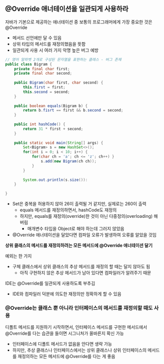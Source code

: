 ## @Override 애너테이션을 일관되게 사용하라


자바가 기본으로 제공하는 애너테이션 중 보통의 프로그래머에게 가장 중요한 것은 @Override

- 메서드 선언에만 달 수 있음
- 상위 타입의 메서드를 재정의했음을 뜻함
- 일관되게 사용 시 여러 가지 악명 높은 버그 예방

```java
// 영어 알파벳 2개로 구성된 문자열을 표현하는 클래스 - 버그 존재
public class Bigram {
	private final char first;
	private final char second;
	
	public Bigram(char first, char second) {
		this.first = first;
		this.second = second;
	}
	
	public boolean equals(Bigram b) {
		return b.fisrt == first && b.second = second;
	}
	
	public int hashCode() {
		return 31 * first + second;
	}
	
	public static void main(String[] args) {
		Set<Bigram> s = new HashSet<>();
		for(int i = 0; i < 10; i++) {
			for(char ch = 'a'; ch <= 'z'; ch++) }
				s.add(new Bigram(ch ch));
			}
		}
		
		System.out.println(s.size()):
	}
	
}
```

- Set은 중복을 허용하지 않아 26이 출력될 거 같지만, 실제로는 260이 출력
    - equals 메서드를 재정의하면서, hashCode도 재정의
    - 하지만, equals를 재정의(override)한 것이 아닌 다중정의(overloading) 해버림
        - 매개변수 타입을 Object로 해야 하는데 그러지 않았음
- @Override 애너테이션을 달았다면 컴파일 오류가 발생하여 오류를 알았을 것임

**상위 클래스의 메서드를 재정의하려는 모든 메서드에 @Override 애너테이션 달기**

예외는 한 가지

- 구체 클래스에서 상위 클래스의 추상 메서드를 재정의 할 때는 달지 않아도 됨
    - 아직 구현하지 않은 추상 메서드가 남아 있다면 컴파일러가 알려주기 때문

IDE는 @Override를 일관되게 사용하도록 부추김

- IDE와 컴파일러 덕분에 의도한 재정의만 정확하게 할 수 있음

### @Override는 클래스 뿐 아니라 인터페이스의 메서드를 재정의할 때도 사용

디폴트 메서드를 지원하기 시작하면서, 인터페이스 메서드를 구현한 메서드에서 @Override를 다는 습관을 들이면 시그니처가 올바른지 확신 가능

- 인터페이스에 디폴트 메서드가 없음을 안다면 생략 가능
- 하지만, 추상 클래스나 인터페이스에서는 상위 클래스나 상위 인터페이스의 메서드를 재정의하는 모든 메서드에 @Override를 다는 게 좋음
